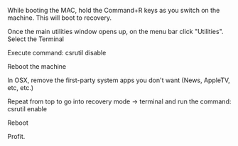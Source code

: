 While booting the MAC, hold the Command+R keys as you switch on the machine.  This will boot to recovery.

Once the main utilities window opens up, on the menu bar click "Utilities".  Select the Terminal

Execute command:
csrutil disable

Reboot the machine

In OSX, remove the first-party system apps you don't want (News, AppleTV, etc, etc.)

Repeat from top to go into recovery mode -> terminal and run the command:
csrutil enable

Reboot

Profit.